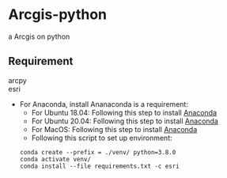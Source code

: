 # Arcgis-python
a Arcgis on python 

## Requirement
arcpy<br>
esri

- For Anaconda, install Ananaconda is a requirement:
  - For Ubuntu 18.04: Following this step to install [Anaconda](https://www.digitalocean.com/community/tutorials/how-to-install-anaconda-on-ubuntu-18-04-quickstart)
  - For Ubuntu 20.04: Following this step to install [Anaconda](https://linuxize.com/post/how-to-install-anaconda-on-ubuntu-20-04/)
  - For MacOS: Following this step to install [Anaconda](https://docs.conda.io/projects/conda/en/latest/user-guide/install/macos.html)
  - Following this script to set up environment:<br>
  ```
  conda create --prefix = ./venv/ python=3.8.0
  conda activate venv/
  conda install --file requirements.txt -c esri 
  ```